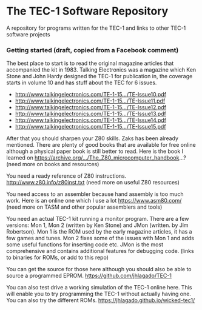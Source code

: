 # The TEC-1 Software Repository
A repository for programs written for the TEC-1 and links to other TEC-1 software projects

### Getting started (draft, copied from a Facebook comment)
The best place to start is to read the original magazine articles that accompanied the kit in 1983. Talking Electronics was a magazine which Ken Stone and John Hardy designed the TEC-1 for publication in, the coverage starts in volume 10 and has stuff about the TEC for 6 issues. 
* http://www.talkingelectronics.com/TE-1-15.../TE-Issue10.pdf 
* http://www.talkingelectronics.com/TE-1-15.../TE-Issue11.pdf 
* http://www.talkingelectronics.com/TE-1-15.../TE-Issue12.pdf 
* http://www.talkingelectronics.com/TE-1-15.../TE-Issue13.pdf 
* http://www.talkingelectronics.com/TE-1-15.../TE-Issue14.pdf 
* http://www.talkingelectronics.com/TE-1-15.../TE-Issue15.pdf

After that you should sharpen your Z80 skills. Zaks has been already mentioned. There are plenty of good books that are available for free online although a physical paper book is still better to read. Here is the book I learned on https://archive.org/.../The_Z80_microcomputer_handbook...? (need more on books and resources)

You need a ready reference of Z80 instructions.
http://www.z80.info/z80inst.txt (need more on useful Z80 resources)

You need access to an assembler because hand assembly is too much work. Here is an online one which I use a lot
https://www.asm80.com/ (need more on TASM and other popular assemblers and tools)

You need an actual TEC-1 kit running a monitor program. There are a few versions: Mon 1, Mon 2 (written by Ken Stone) and JMon (written. by Jim Robertson). Mon 1 is the ROM used by the early magazine articles, it has a few games and tunes. Mon 2 fixes some of the issues with Mon 1 and adds some useful functions for inserting code etc. JMon is the most comprehensive and contains additional features for debugging code. (links to binaries for ROMs, or add to this repo)

You can get the source for those here although you should also be able to source a programmed EPROM. https://github.com/jhlagado/TEC-1

You can also test drive a working simulation of the TEC-1 online here. This will enable you to try programming the TEC-1 without actually having one. You can also try the different ROMs. 
https://jhlagado.github.io/wicked-tec1/

